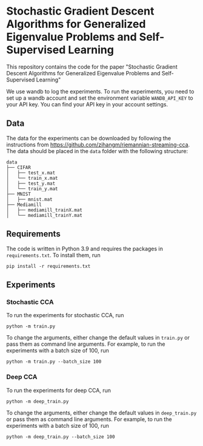 # Stochastic Gradient Descent Algorithms for Generalized Eigenvalue Problems and Self-Supervised Learning

This repository contains the code for the paper "Stochastic Gradient Descent Algorithms for Generalized Eigenvalue Problems and Self-Supervised Learning"

We use wandb to log the experiments. To run the experiments, you need to set up a wandb account and set the environment variable `WANDB_API_KEY` to your API key. You can find your API key in your account settings.

## Data

The data for the experiments can be downloaded by following the instructions from https://github.com/zihangm/riemannian-streaming-cca. The data should be placed in the `data` folder
with the following structure:

```
data
├── CIFAR
│   ├── test_x.mat
│   └── train_x.mat
│   ├── test_y.mat
│   └── train_y.mat
├── MNIST
│   ├── mnist.mat
├── Mediamill
│   ├── mediamill_trainX.mat
│   └── mediamill_trainY.mat
```

## Requirements

The code is written in Python 3.9 and requires the packages in `requirements.txt`. To install them, run

```
pip install -r requirements.txt
```

## Experiments

### Stochastic CCA

To run the experiments for stochastic CCA, run

```
python -m train.py
```

To change the arguments, either change the default values in `train.py` or pass them as command line arguments. For example, to run the experiments with a batch size of 100, run

```
python -m train.py --batch_size 100
```

### Deep CCA

To run the experiments for deep CCA, run

```
python -m deep_train.py
```

To change the arguments, either change the default values in `deep_train.py` or pass them as command line arguments. For example, to run the experiments with a batch size of 100, run

```
python -m deep_train.py --batch_size 100
```
